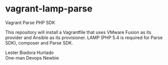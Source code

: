 # vagrant-lamp-parse
Vagrant Parse PHP SDK

This repository will install a Vagrantfile that uses VMware Fusion as its provider and Ansible as its provisioner.  LAMP (PHP 5.4 is required for Parse SDK), composer and Parse SDK. 


Lester Biadora Hurtado  
One-man Devops Newbie
